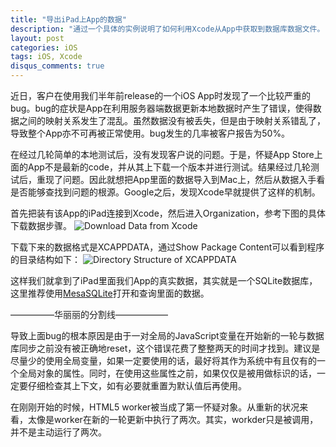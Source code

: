 ```yaml
---
title: "导出iPad上App的数据"
description: "通过一个具体的实例说明了如何利用Xcode从App中获取到数据库数据文件。"
layout: post
categories: iOS
tags: iOS, Xcode
disqus_comments: true
---
```


近日，客户在使用我们半年前release的一个iOS App时发现了一个比较严重的bug。bug的症状是App在利用服务器端数据更新本地数据时产生了错误，使得数据之间的映射关系发生了混乱。虽然数据没有被丢失，但是由于映射关系错乱了，导致整个App亦不可再被正常使用。bug发生的几率被客户报告为50%。

在经过几轮简单的本地测试后，没有发现客户说的问题。于是，怀疑App Store上面的App不是最新的code，并从其上下载一个版本并进行测试。结果经过几轮测试后，重现了问题。因此就想把App里面的数据导入到Mac上，然后从数据入手看是否能够查找到问题的根源。Google之后，发现Xcode早就提供了这样的机制。

首先把装有该App的iPad连接到Xcode，然后进入Organization，参考下图的具体下载数据步骤。
![Download Data from Xcode]({{site.url}}/res/download_data_from_xcode.png)

下载下来的数据格式是XCAPPDATA，通过Show Package Content可以看到程序的目录结构如下：
![Directory Structure of XCAPPDATA]({{site.url}}/res/directory_structure_of_xcappdata.png)

这样我们就拿到了iPad里面我们App的真实数据，其实就是一个SQLite数据库，这里推荐使用<a href="http://mesasqlite.en.softonic.com/mac" target="_blank">MesaSQLite</a>打开和查询里面的数据。

—————华丽丽的分割线——————

导致上面bug的根本原因是由于一对全局的JavaScript变量在开始新的一轮与数据库同步之前没有被正确地reset，这个错误花费了整整两天的时间才找到。建议是尽量少的使用全局变量，如果一定要使用的话，最好将其作为系统中有且仅有的一个全局对象的属性。同时，在使用这些属性之前，如果仅仅是被用做标识的话，一定要仔细检查其上下文，如有必要就重置为默认值后再使用。

在刚刚开始的时候，HTML5 worker被当成了第一怀疑对象。从重新的状况来看，太像是worker在新的一轮更新中执行了两次。其实，workder只是被调用，并不是主动运行了两次。